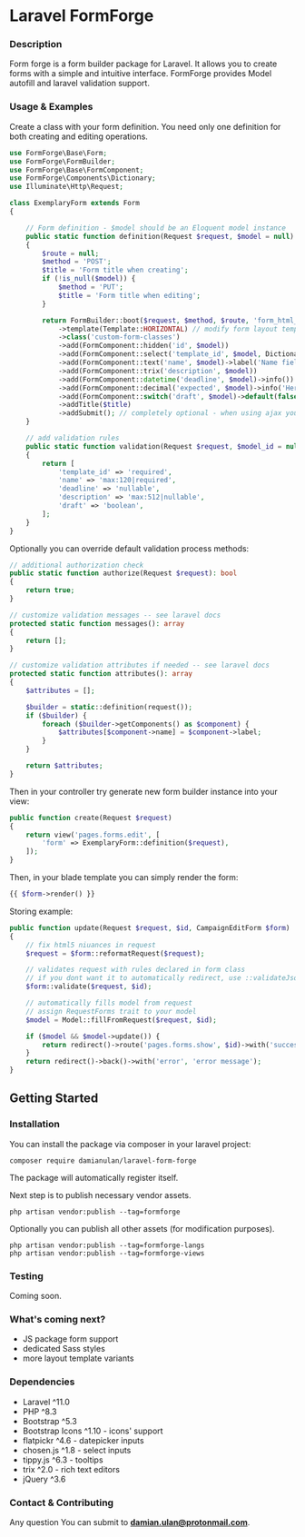 # Laravel FormForge

### Description

Form forge is a form builder package for Laravel. It allows you to create forms with a simple and intuitive interface. FormForge provides Model autofill and laravel validation support.

### Usage & Examples

Create a class with your form definition. You need only one definition for both creating and editing operations.

```php
use FormForge\Base\Form;
use FormForge\FormBuilder;
use FormForge\Base\FormComponent;
use FormForge\Components\Dictionary;
use Illuminate\Http\Request;

class ExemplaryForm extends Form
{

    // Form definition - $model should be an Eloquent model instance
    public static function definition(Request $request, $model = null): FormBuilder
    {
        $route = null;
        $method = 'POST';
        $title = 'Form title when creating';
        if (!is_null($model)) {
            $method = 'PUT';
            $title = 'Form title when editing';
        }

        return FormBuilder::boot($request, $method, $route, 'form_html_id')
            ->template(Template::HORIZONTAL) // modify form layout template
            ->class('custom-form-classes')
            ->add(FormComponent::hidden('id', $model))
            ->add(FormComponent::select('template_id', $model, Dictionary::fromModel(Model::class, 'attribute'))->required()) // form element branded as required
            ->add(FormComponent::text('name', $model)->label('Name field label')->required())
            ->add(FormComponent::trix('description', $model))
            ->add(FormComponent::datetime('deadline', $model)->info())
            ->add(FormComponent::decimal('expected', $model)->info('Here give explanation under questionmark icon'))
            ->add(FormComponent::switch('draft', $model)->default(false))
            ->addTitle($title)
            ->addSubmit(); // completely optional - when using ajax you'd want to
    }

    // add validation rules
    public static function validation(Request $request, $model_id = null): array
    {
        return [
            'template_id' => 'required',
            'name' => 'max:120|required',
            'deadline' => 'nullable',
            'description' => 'max:512|nullable',
            'draft' => 'boolean',
        ];
    }
}
```

Optionally you can override default validation process methods:

```php
// additional authorization check
public static function authorize(Request $request): bool
{
    return true;
}

// customize validation messages -- see laravel docs
protected static function messages(): array
{
    return [];
}

// customize validation attributes if needed -- see laravel docs
protected static function attributes(): array
{
    $attributes = [];

    $builder = static::definition(request());
    if ($builder) {
        foreach ($builder->getComponents() as $component) {
            $attributes[$component->name] = $component->label;
        }
    }

    return $attributes;
}
```

Then in your controller try generate new form builder instance into your view:

```php
public function create(Request $request)
{
    return view('pages.forms.edit', [
        'form' => ExemplaryForm::definition($request),
    ]);
}
```

Then, in your blade template you can simply render the form:

```php
{{ $form->render() }}
```

Storing example:

```php
public function update(Request $request, $id, CampaignEditForm $form)
{
    // fix html5 niuances in request
    $request = $form::reformatRequest($request);

    // validates request with rules declared in form class
    // if you dont want it to automatically redirect, use ::validateJson method instead
    $form::validate($request, $id);

    // automatically fills model from request
    // assign RequestForms trait to your model
    $model = Model::fillFromRequest($request, $id);

    if ($model && $model->update()) {
        return redirect()->route('pages.forms.show', $id)->with('success', 'success message');
    }
    return redirect()->back()->with('error', 'error message');
}
```

## Getting Started

### Installation

You can install the package via composer in your laravel project:

```
composer require damianulan/laravel-form-forge
```

The package will automatically register itself.

Next step is to publish necessary vendor assets.

```
php artisan vendor:publish --tag=formforge
```

Optionally you can publish all other assets (for modification purposes).

```
php artisan vendor:publish --tag=formforge-langs
php artisan vendor:publish --tag=formforge-views
```

### Testing

Coming soon.

### What's coming next?

- JS package form support
- dedicated Sass styles
- more layout template variants

### Dependencies

- Laravel ^11.0
- PHP ^8.3
- Bootstrap ^5.3
- Bootstrap Icons ^1.10 - icons' support
- flatpickr ^4.6 - datepicker inputs
- chosen.js ^1.8 - select inputs
- tippy.js ^6.3 - tooltips
- trix ^2.0 - rich text editors
- jQuery ^3.6

### Contact & Contributing

Any question You can submit to **damian.ulan@protonmail.com**.
